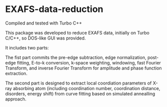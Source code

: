 # EXAFS-data-reduction
Compiled and tested with Turbo C++

This package was developed to reduce EXAFS data, initially on Turbo C/C++, so DOS-like GUI was provided. 

It includes two parts: 

The fist part commits the pre-edge subtraction, edge normalization, post-edge fitting, E-to-k conversion, 
k-space weighting, windowing, fast Fourier Transform, and inverse Fourier Transform for amplitude and phase function extraction.

The second part is designed to extract local coordiation parameters of X-ray absorbing atom
(including coordination number, coordination distance, disorders, energy shift) from 
curve fitting based on simulated annealling approach.
